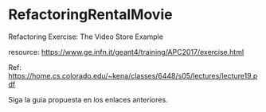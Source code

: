 # RefactoringRentalMovie
Refactoring Exercise: The Video Store Example

resource: https://www.ge.infn.it/geant4/training/APC2017/exercise.html

Ref: https://home.cs.colorado.edu/~kena/classes/6448/s05/lectures/lecture19.pdf

Siga la guia propuesta en los enlaces anteriores. 